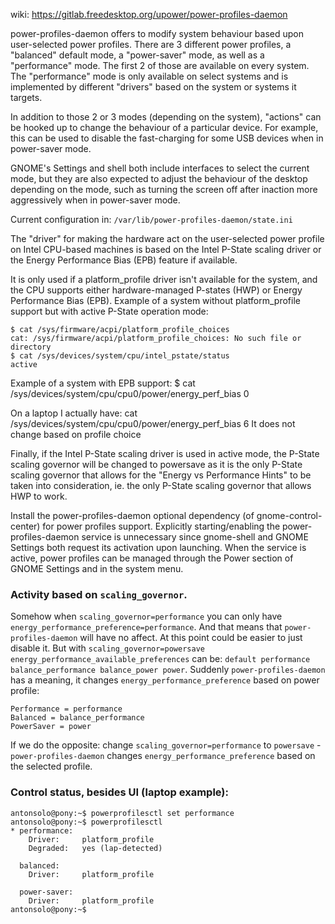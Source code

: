 
wiki: <https://gitlab.freedesktop.org/upower/power-profiles-daemon>

power-profiles-daemon offers to modify system behaviour based upon user-selected
power profiles. There are 3 different power profiles, a "balanced" default mode,
a "power-saver" mode, as well as a "performance" mode. The first 2 of those are
available on every system. The "performance" mode is only available on select
systems and is implemented by different "drivers" based on the system or
systems it targets.

In addition to those 2 or 3 modes (depending on the system), "actions" can be hooked
up to change the behaviour of a particular device. For example, this can be used
to disable the fast-charging for some USB devices when in power-saver mode.

GNOME's Settings and shell both include interfaces to select the current mode, but
they are also expected to adjust the behaviour of the desktop depending on the mode,
such as turning the screen off after inaction more aggressively when in power-saver
mode.

Current configuration in:
`/var/lib/power-profiles-daemon/state.ini`

The "driver" for making the hardware act on the user-selected power profile on Intel
CPU-based machines is based on the Intel P-State scaling driver
or the Energy Performance Bias (EPB) feature if available.

It is only used if a platform_profile driver isn't available for the system, and the
CPU supports either hardware-managed P-states (HWP) or Energy Performance Bias (EPB).
Example of a system without platform_profile support but with active P-State
operation mode:
```
$ cat /sys/firmware/acpi/platform_profile_choices
cat: /sys/firmware/acpi/platform_profile_choices: No such file or directory
$ cat /sys/devices/system/cpu/intel_pstate/status
active
```

Example of a system with EPB support:
$ cat /sys/devices/system/cpu/cpu0/power/energy_perf_bias
0

On a laptop I actually have:
cat /sys/devices/system/cpu/cpu0/power/energy_perf_bias
6
It does not change based on profile choice

Finally, if the Intel P-State scaling driver is used in active mode, the P-State
scaling governor will be changed to powersave as it is the only P-State scaling
governor that allows for the "Energy vs Performance Hints" to be taken into consideration,
ie. the only P-State scaling governor that allows HWP to work.

Install the power-profiles-daemon optional dependency (of gnome-control-center) for power profiles support. 
Explicitly starting/enabling the power-profiles-daemon service is unnecessary since 
gnome-shell and GNOME Settings both request its activation upon launching.
When the service is active, power profiles can be managed through the Power section 
of GNOME Settings and in the system menu.


### Activity based on `scaling_governor`.

Somehow when `scaling_governor=performance` you can only have `energy_performance_preference=performance`.
And that means that `power-profiles-daemon` will have no affect. At this point could be easier to just disable it.
But with `scaling_governor=powersave` `energy_performance_available_preferences` can be:
`default performance balance_performance balance_power power`.
Suddenly `power-profiles-daemon` has a meaning, 
it changes `energy_performance_preference` based on power profile:
```
Performance = performance
Balanced = balance_performance
PowerSaver = power
```
If we do the opposite: change `scaling_governor=performance` to `powersave` - `power-profiles-daemon` changes 
`energy_performance_preference` based on the selected profile.

### Control status, besides UI (laptop example):
```
antonsolo@pony:~$ powerprofilesctl set performance
antonsolo@pony:~$ powerprofilesctl 
* performance:
    Driver:     platform_profile
    Degraded:   yes (lap-detected)

  balanced:
    Driver:     platform_profile

  power-saver:
    Driver:     platform_profile
antonsolo@pony:~$ 
```